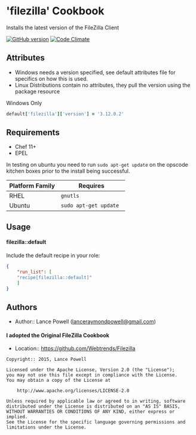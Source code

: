 'filezilla' Cookbook
====================
Installs the latest version of the FileZilla Client

[![GitHub version](https://badge.fury.io/gh/lancepowell%2FFileZilla.svg)](http://badge.fury.io/gh/lancepowell%2FFileZilla)
[![Code Climate](https://codeclimate.com/github/lancepowell/FileZilla/badges/gpa.svg)](https://codeclimate.com/github/lancepowell/FileZilla)

Attributes
----------

 - Windows needs a version specified, see default attributes file for specifics on how this is used.
 - Linux Distributions contain no attributes, they pull the version using the package resource

Windows Only
```ruby
default['filezilla']['version'] = '3.12.0.2'
```


Requirements
------------
* Chef 11+
* EPEL

In testing on ubuntu you need to run <code>sudo apt-get update</code> on the opscode kitchen boxes prior to the install being successful.

| Platform Family  | Requires |
| ------------- | ------------- |
| RHEL  | <code>gnutls</code>  |
| Ubuntu | <code>sudo apt-get update </code>



Usage
-----

#### filezilla::default

Include the default recipe in your role:

```json
{
	"run_list": [
	"recipe[filezilla::default]"
	]
}
```

Authors
-----------------
- Author:: Lance Powell (lanceraymondpowell@gmail.com)

#### I adopted the Original FileZilla Cookbook
- Location:: https://github.com/Webtrends/Filezilla

```text
Copyright:: 2015, Lance Powell

Licensed under the Apache License, Version 2.0 (the "License");
you may not use this file except in compliance with the License.
You may obtain a copy of the License at

    http://www.apache.org/licenses/LICENSE-2.0

Unless required by applicable law or agreed to in writing, software
distributed under the License is distributed on an "AS IS" BASIS,
WITHOUT WARRANTIES OR CONDITIONS OF ANY KIND, either express or implied.
See the License for the specific language governing permissions and
limitations under the License.
